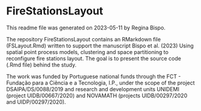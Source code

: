 # FireStationsLayout

This readme file was generated on 2023-05-11 by Regina Bispo.

The repository FireStationsLayout contains an RMarkdown file (FSLayout.Rmd) written to support the manuscript
Bispo et al. (2023) Using spatial point process models, clustering and space partitioning to reconfigure fire stations layout. 
The goal is to present the source code (.Rmd file) behind the study.

The work was funded by Portuguese national funds through the FCT - Fundação para a Ciência e a Tecnologia, I.P., under the scope of the project DSAIPA/DS/0088/2019 and research and development units UNIDEMI (project UIDB/00667/2020) and NOVAMATH (projects UIDB/00297/2020 and UIDP/00297/2020).
